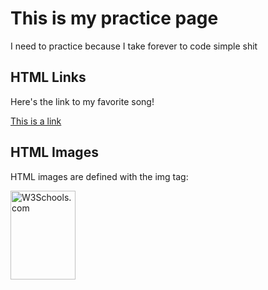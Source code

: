 <!DOCTYPE html>
<html>
<body>

<h1>This is my practice page</h1>

<p>I need to practice because I take forever to code simple shit </p>

</body>
</html>

<html>
<body>

<h2>HTML Links</h2>
<p>Here's the link to my favorite song!</p>

<a href="https://www.youtube.com/watch?v=6VXeLN7BroM">This is a link</a>

</body>
</html>
<html>
<body>

<h2>HTML Images</h2>
<p>HTML images are defined with the img tag:</p>

<img src="w3schools.jpg" alt="W3Schools.com" width="104" height="142">

</body>
</html>

